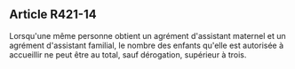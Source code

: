 ## Article R421-14

Lorsqu'une même personne obtient un agrément d'assistant maternel et un agrément d'assistant familial, le
nombre des enfants qu'elle est autorisée à accueillir ne peut être au total, sauf dérogation, supérieur à trois.

